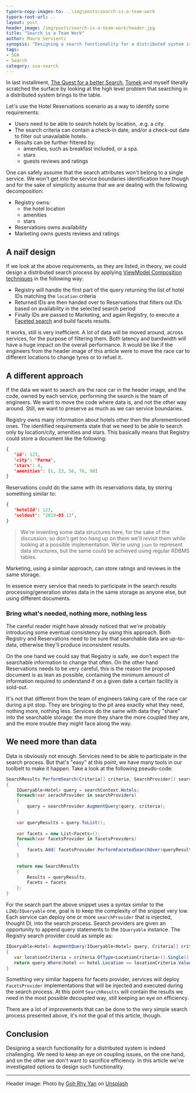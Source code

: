 ```yaml
---
typora-copy-images-to: ..\img\posts\search-is-a-team-work
typora-root-url: ..
layout: post
header_image: /img/posts/search-is-a-team-work/header.jpg
title: "Search is a Team Work"
author: Mauro Servienti
synopsis: "Designing a search functionality for a distributed system is challenging. There is the coupling threat, on the one hand, and on the other we cannot to sacrifice efficiency. There are a lot of analogies with what happens during a race car pit stop."
tags:
- SOA
- Search
category: soa-search
---
```


In last installment, [The Quest for a better Search](<https://milestone.topics.it/soa-search/2019/05/15/the-quest-for-a-better-search.html>), [Tomek](https://twitter.com/Masternak) and myself literally scratched the surface by looking at the high level problem that searching in a distributed system brings to the table.

Let's use the Hotel Reservations scenario as a way to identify some requirements:

* Users need to be able to search hotels by location, .e.g. a city.
* The search criteria can contain a check-in date, and/or a check-out date to filter out unavailable hotels.
* Results can be further filtered by:
  * amenities, such as breakfast included, or a spa. 
  * stars
  * guests reviews and ratings

One can safely assume that the search attributes won't belong to a single service. We won't get into the service boundaries identification here though and for the sake of simplicity assume that we are dealing with the following decomposition:

* Registry owns:
  * the hotel location
  * amenities
  * stars
* Reservations owns availability
* Marketing owns guests reviews and ratings

## A naïf design

If we look at the above requirements, as they are listed, in theory, we could design a distributed search process by applying [ViewModel Composition techniques](https://milestone.topics.it/categories/view-model-composition) in the following way:

* Registry will handle the first part of the query returning the list of hotel IDs matching the `location` criteria
* Returned IDs are then handed over to Reservations that filters out IDs based on availability in the selected search period
* Finally IDs are passed to Marketing, and again Registry, to execute a [Faceted search](https://en.wikipedia.org/wiki/Faceted_search) and build facets results.

It works, still is very inefficient. A lot of data will be moved around, across services, for the purpose of filtering them. Both latency and bandwidth will have a huge impact on the overall performance. It would be like if the engineers from the header image of this article were to move the race car to different locations to change tyres or to refuel it.

## A different approach

If the data we want to search are the race car in the header image, and the code, owned by each service, performing the search is the team of engineers. We want to move the code where data is, and not the other way around. Still, we want to preserve as much as we can service boundaries.

Registry owns many information about hotels other then the aforementioned ones. The identified requirements state that we need to be able to search only by location/city, amenities and stars. This basically means that Registry could store a document like the following:

```json
{
   'id': 123,
   'city': 'Parma',
   'stars': 4,
   'amenities': [1, 23, 56, 76, 98]
}
```

Reservations could do the same with its reservations data, by storing something similar to:

```json
{
   'hotelId': 123,
   'soldout': '2019-03-12',   
}
```

> We're inventing some data structures here, for the sake of the discussion, so don't get too hang up on them we'll revisit them while looking at a possible implementation. We're using `json` to represent data structures, but the same could be achieved using regular RDBMS tables.

Marketing, using a similar approach, can store ratings and reviews in the same storage.

In essence every service that needs to participate in the search results processing/generation stores data in the same storage as anyone else, but using different documents.

### Bring what's needed, nothing more, nothing less

The careful reader might have already noticed that we're probably introducing some eventual consistency by using this approach. Both Registry and Reservations need to be sure that searchable data are up-to-data, otherwise they'll produce inconsistent results.

On the one hand we could say that Registry is safe, we don't expect the searchable information to change that often. On the other hand Reservations needs to be very careful, this is the reason the proposed document is as lean as possible, containing the minimum amount of information required to understand if on a given date a certain facility is sold-out.

It's not that different from the team of engineers taking care of the race car during a pit stop. They are bringing to the pit area exactly what they need, nothing more, nothing less. Services do the same with data they "share" into the searchable storage: the more they share the more coupled they are, and the more trouble they might face along the way.

## We need more than data

Data is obviously not enough. Services need to be able to participate in the search process. But that's "easy" at this point, we have many tools in our toolbelt to make it happen. Take a look at the following pseudo-code:

```csharp
SearchResults PerformSearch(Criteria[] criteria, SearchProvider[] searchProviders, FacetsProvider[] facetsProviders)
{
    IQueryable<Hotel> query = searchContext.Hotels;
    foreach(var serachProvider in searchProviders)
    {
        query = searchProvider.AugmentQuery(query, criteria);
    }
    
    var queryResults = query.ToList();
    
    var facets = new List<Facets>();
    foreach(var facetsProvider in facetsProviders)
    {
        facets.Add( facetsProvider.PerformFacetedSearchOver(queryResults) );
    }
    
    return new SearchResults
    {
        Results = queryResults,
        Facets = facets
    };
}
```

For the search part the above snippet uses a syntax similar to the `LINQ/IQueryable` one, goal is to keep the complexity of the snippet very low. Each service can deploy one or more `searchProvider` that is injected, thought DI, into the search process. Search providers are given an opportunity to append query statements to the `IQueryable` instance. The Registry search provider could as simple as:

```csharp
IQueryable<Hotel> AugmentQuery(IQueryable<Hotel> query, Criteria[] criteria)
{
   var locationCriteria = criteria.OfType<LocationCriteria>().Single();
   return query.Where(hotel => hotel.Location == locationCriteria.Value);
}
```

Something very similar happens for facets provider, services will deploy `FacetsProvider` implementations that will be injected and executed during the search process. At this point `SearchResults` will contain the results we need in the most possible decoupled way, still keeping an eye on efficiency.

There are a lot of improvements that can be done to the very simple search process presented above, it's not the goal of this article, though.

## Conclusion

Designing a search functionality for a distributed system is indeed challenging. We need to keep an eye on coupling issues, on the one hand, and on the other we don't want to sacrifice efficiency. In this article we've investigated options to design such functionality.

---

Header image: Photo by [Goh Rhy Yan](https://unsplash.com/photos/eo7_DWzUxgw?utm_source=unsplash&utm_medium=referral&utm_content=creditCopyText) on [Unsplash](https://unsplash.com/search/photos/f1?utm_source=unsplash&utm_medium=referral&utm_content=creditCopyText)
